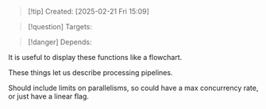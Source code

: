 
>[!tip] Created: [2025-02-21 Fri 15:09]

>[!question] Targets: 

>[!danger] Depends: 

It is useful to display these functions like a flowchart.

These things let us describe processing pipelines.

Should include limits on parallelisms, so could have a max concurrency rate, or just have a linear flag.